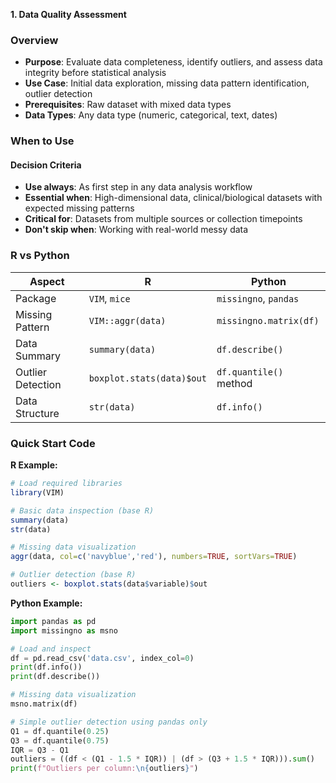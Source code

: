 **1. Data Quality Assessment**

  ### Overview
- **Purpose**: Evaluate data completeness, identify outliers, and assess data integrity before statistical analysis
- **Use Case**: Initial data exploration, missing data pattern identification, outlier detection
- **Prerequisites**: Raw dataset with mixed data types
- **Data Types**: Any data type (numeric, categorical, text, dates)

### When to Use
#### Decision Criteria
- **Use always**: As first step in any data analysis workflow
- **Essential when**: High-dimensional data, clinical/biological datasets with expected missing patterns
- **Critical for**: Datasets from multiple sources or collection timepoints
- **Don't skip when**: Working with real-world messy data

### R vs Python 

| Aspect | R | Python |
|--------|---|--------|
| Package | `VIM`, `mice` | `missingno`, `pandas` |
| Missing Pattern | `VIM::aggr(data)` | `missingno.matrix(df)` |
| Data Summary | `summary(data)` | `df.describe()` |
| Outlier Detection | `boxplot.stats(data)$out` | `df.quantile()` method |
| Data Structure | `str(data)` | `df.info()` |

### Quick Start Code

**R Example:**
```r
# Load required libraries
library(VIM)

# Basic data inspection (base R)
summary(data)
str(data)

# Missing data visualization  
aggr(data, col=c('navyblue','red'), numbers=TRUE, sortVars=TRUE)

# Outlier detection (base R)
outliers <- boxplot.stats(data$variable)$out
```

**Python Example:**
```python
import pandas as pd
import missingno as msno

# Load and inspect
df = pd.read_csv('data.csv', index_col=0)
print(df.info())
print(df.describe())

# Missing data visualization
msno.matrix(df)

# Simple outlier detection using pandas only
Q1 = df.quantile(0.25)
Q3 = df.quantile(0.75)
IQR = Q3 - Q1
outliers = ((df < (Q1 - 1.5 * IQR)) | (df > (Q3 + 1.5 * IQR))).sum()
print(f"Outliers per column:\n{outliers}")
```
